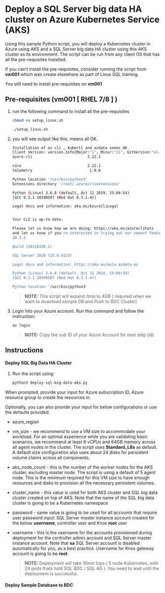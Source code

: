 
# Deploy a SQL Server big data HA cluster on Azure Kubernetes Service (AKS) 

Using this sample Python script, you will deploy a Kubernetes cluster in Azure using AKS and a SQL Server big data HA cluster using this AKS cluster as its environment. The script can be run from any client OS that has all the pre-requisites installed.

If you can't install the pre-requisites, consider running the script from **vm001** which was create elsewhere as part of Linux SQL training. 

You still need to install pre-requisites on **vm001** 

## Pre-requisites (vm001 [ RHEL 7/8 ] )

1. run the following command to install all the pre-requisites 
    ```sh 
    chmod +x setup_linux.sh

    ./setup_linux.sh 
    ```

1. you will see output like this, means all OK.
    ```sh 
    Installation of az cli , kubectl and azdata seems OK
    Client Version: version.Info{Major:"1", Minor:"21", GitVersion:"v1.21.0", GitCommit:"cb303e613a121a29364f75cc67d3d580833a7479", GitTreeState:"clean", BuildDate:"2021-04-08T16:31:21Z", GoVersion:"go1.16.1", Compiler:"gc", Platform:"linux/amd64"}
    azure-cli                         2.22.1

    core                              2.22.1
    telemetry                          1.0.6

    Python location '/usr/bin/python3'
    Extensions directory '/root/.azure/cliextensions'

    Python (Linux) 3.6.8 (default, Oct 11 2019, 15:04:54)
    [GCC 8.3.1 20190507 (Red Hat 8.3.1-4)]

    Legal docs and information: aka.ms/AzureCliLegal


    Your CLI is up-to-date.

    Please let us know how we are doing: https://aka.ms/azureclihats
    and let us know if you're interested in trying out our newest features: https://aka.ms/CLIUXstudy
    20.3.2

    Build (20210330.1)

    SQL Server 2019 (15.0.4123)

    Legal docs and information: https://aka.ms/eula-azdata-en

    Python (Linux) 3.6.8 (default, Oct 11 2019, 15:04:54)
    [GCC 8.3.1 20190507 (Red Hat 8.3.1-4)]

    Python location '/usr/bin/python3'

    ```
    > **NOTE:** This script will expand /tmp to 4GB ( required when we want to download sample DB and Push to BDC Cluster)

1. Login into your Azure account. Run this command and follow the instruction: 
    ```sh
    az login
    ```
    > **NOTE:** Copy the sub ID of your Azure Account for next step  (id)

## Instructions
#### Deploy SQL Big Data HA Cluster 

1. Run the script using:
    
    ```sh
    python3 deploy-sql-big-data-aks.py
    ```


When prompted, provide your input for Azure subscription ID, Azure resource group to create the resources in.  

Optionally, you can also provide your input for below configurations or use the defaults provided:

- azure_region
- vm_size - we recommend to use a VM size to accommodate your workload. For an optimal experience while you are validating basic scenarios, we recommend at least 8 vCPUs and 64GB memory across all agent nodes in the cluster. The script uses **Standard_L8s** as default. A default size configuration also uses about 24 disks for persistent volume claims across all components.
- aks_node_count - this is the number of the worker nodes for the AKS cluster, excluding master node. The script is using a default of 5 agent node. This is the minimum required for this VM size to have enough resources and disks to provision all the necessary persistent volumes.
- cluster_name - this value is used for both AKS cluster and SQL big data cluster created on top of AKS. Note that the name of the SQL big data cluster is going to be a Kubernetes namespace
- password - same value is going to be used for all accounts that require user password input: SQL Server master instance account created for the below **username**, controller user and Knox **root** user
- username - this is the username for the accounts provisioned during deployment for the controller admin account and SQL Server master instance account. Note that **sa** SQL Server account is disabled automatically for you, as a best practice. Username for Knox gateway account is going to be **root**.

    > **NOTE:** Deployment will take 16min tops  ( 5 node Kubernetes, with 24 pods thats hold SQL BDC / SQL AG ). You need to wait until the deployment is successful. 

#### Deploy Sample Database to BDC 




















